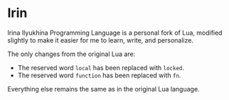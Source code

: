 # Irin

Irina Ilyukhina Programming Language is a personal fork of Lua, modified
slightly to make it easier for me to learn, write, and personalize.

The only changes from the original Lua are:

- The reserved word `local` has been replaced with `locked`.
- The reserved word `function` has been replaced with `fn`.

Everything else remains the same as in the original Lua language.
